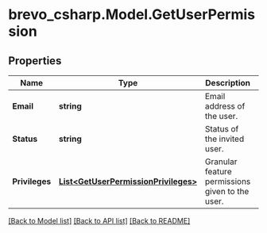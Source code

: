 # brevo_csharp.Model.GetUserPermission
## Properties

Name | Type | Description | Notes
------------ | ------------- | ------------- | -------------
**Email** | **string** | Email address of the user. | 
**Status** | **string** | Status of the invited user. | 
**Privileges** | [**List&lt;GetUserPermissionPrivileges&gt;**](GetUserPermissionPrivileges.md) | Granular feature permissions given to the user. | 

[[Back to Model list]](../README.md#documentation-for-models) [[Back to API list]](../README.md#documentation-for-api-endpoints) [[Back to README]](../README.md)

